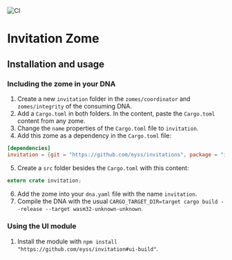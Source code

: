 
![CI](https://github.com/eyss/invitations/actions/workflows/main.yml/badge.svg)

# Invitation Zome

## Installation and usage

### Including the zome in your DNA

1. Create a new `invitation` folder in the `zomes/coordinator` and `zomes/integrity` of the consuming DNA.
2. Add a `Cargo.toml` in both folders. In the content, paste the `Cargo.toml` content from any zome.
3. Change the `name` properties of the `Cargo.toml` file to `invitation`.
4. Add this zome as a dependency in the `Cargo.toml` file:

```toml
[dependencies]
invitation = {git = "https://github.com/eyss/invitations", package = "invitation"}
```

5. Create a `src` folder besides the `Cargo.toml` with this content:

```rust
extern crate invitation;
```

6. Add the zome into your `dna.yaml` file with the name `invitation`.
7. Compile the DNA with the usual `CARGO_TARGET_DIR=target cargo build --release --target wasm32-unknown-unknown`.

### Using the UI module

1. Install the module with `npm install "https://github.com/eyss/invitation#ui-build"`.



